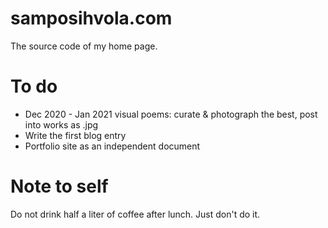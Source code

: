 # samposihvola.com

The source code of my home page. 

# To do

- Dec 2020 - Jan 2021 visual poems: curate & photograph the best, post into works as .jpg
- Write the first blog entry
- Portfolio site as an independent document

# Note to self

Do not drink half a liter of coffee after lunch. Just don't do it.
